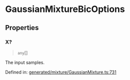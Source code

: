 # GaussianMixtureBicOptions

## Properties

### X?

> `any`[]

The input samples.

Defined in:  [generated/mixture/GaussianMixture.ts:731](https://github.com/transitive-bullshit/scikit-learn-ts/blob/b59c1ff/packages/sklearn/src/generated/mixture/GaussianMixture.ts#L731)
